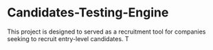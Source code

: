 # Candidates-Testing-Engine
This project is designed to served as a recruitment tool for companies seeking to recruit entry-level candidates.
T




